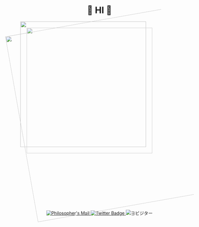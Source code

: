 <div align="center">
  <h1>🦐 HI 🦐</h1>
</div>


<div style="position: relative;">
  <img src="https://github-readme-stats.vercel.app/api?username=Gen-IIII&show_icons=true&theme=radical&include_all_commits=true" width="400" style="position: absolute; top: 0; left: 0; z-index: 1;" />
  <img src="https://github-readme-stats.vercel.app/api/top-langs/?username=Gen-IIII&layout=compact&theme=gotham" width="400" style="position: absolute; top: 20px; left: 20px; z-index: 2; opacity: 0.8;" />
</div>

<div align="center">
  <!-- Skewed trophy image to subvert the idea of 'straightforward' achievement -->
  <img src="https://github-profile-trophy.vercel.app/?username=Gen-IIII&theme=darkhub&no-frame=true&margin-w=30" width="600" style="transform: rotate(-10deg);" />
</div>

<!-- Erasure of traditional separators to question the idea of boundaries -->
<!--<hr>-->

<div align="center">
  <!-- Juxtaposition of contact methods with a philosophical twist -->
  <a href="mailto:email@example.com">
    <img src="https://img.shields.io/badge/Existence-Email-darkred?style=flat-square&logo=gmail" alt="Philosopher's Mail" />
  </a>
  <!-- Social badge deconstructed with a label that negates its own existence -->
  <a href="https://twitter.com/@hkd_0">
    <img src="https://img.shields.io/twitter/url?label=X&style=social&url=https%3A%2F%2Ftwitter.com%2F@hkd_0" alt="Twitter Badge"/>
  </a>
  <!-- Visitor badge presented as an existential quantifier -->
  <img src="https://visitor-badge.laobi.icu/badge?page_id=Gen-IIII.Gen-IIII" alt="∃ビジター" />
</div>
